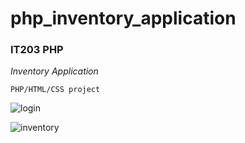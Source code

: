 # php_inventory_application

<h3>IT203 PHP</h3>
<em>Inventory Application</em>

    PHP/HTML/CSS project

![login](https://alanv73.github.io/img/inventory_login.png)

![inventory](https://alanv73.github.io/img/inventory_show.png)
